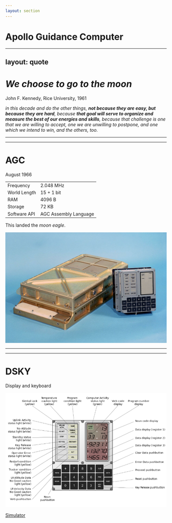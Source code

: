 ```yaml
---
layout: section
---
```

# Apollo Guidance Computer

---
layout: quote
---
# *We choose to go to the moon*
John F. Kennedy, Rice University, 1961

*in this decade and do the other things, **not because they are easy, but because they are hard**, because **that goal will serve to organize and measure the best of our energies and skills**, because that challenge is one that we are willing to accept, one we are unwilling to postpone, and one which we intend to win, and the others, too.*

---
---
# AGC
August 1966

<div grid="~ cols-2 gap-4">
<div>

|  |  |
|-----------|-------|
| Frequency | 2.048 MHz |
| World Length | 15 + 1 bit |
| RAM | 4096 B |
| Storage | 72 KB |
| Software API | AGC Assembly Language |

This landed the *moon eagle*.

</div>

<img src="./agc.jpg">
</div>

---
---
# DSKY
Display and keyboard

<div align="center">
<img src="./dsky.png" class="h-90" />
</div align="center">

[Simulator](https://svtsim.com/moonjs/agc.html)
